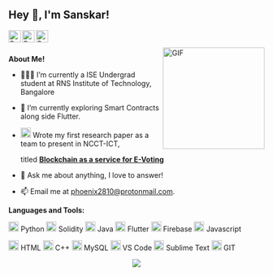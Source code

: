 <h2 title="hehehe"> Hey 👋, I'm Sanskar!</h2>

<a href="https://www.linkedin.com/in/sanskar-jaiswal-102b661a3/">
  <img align="left" alt="Sanskar's LinkedIn" width="24px" src="https://img.icons8.com/fluent/96/000000/linkedin.png" />
</a>
<a href="https://www.instagram.com/j.sanskarr/">
  <img align="left" alt="Sanskar's Instagram" width="24px" src="https://img.icons8.com/fluent/96/000000/instagram-new.png" />
</a>
<a href="https://twitter.com/TitanWithKagune">
  <img align="left" alt="Sanskar's Twitter" width="24px" src="https://img.icons8.com/color/96/000000/twitter--v2.png" />
</a>




<br />
<br />


 

  <img align="right" height = "200" width = "200" alt="GIF" src="https://media.giphy.com/media/LmNwrBhejkK9EFP504/giphy.gif" />

**About Me!**

- 👨🏽‍💻 I’m currently a ISE Undergrad student at RNS Institute of Technology, Bangalore
- 🌱 I’m currently exploring Smart Contracts along side Flutter.
- <img height="20" src="https://img.icons8.com/fluent/96/000000/ethereum.png"/> Wrote my first research paper as a team to present in NCCT-ICT,

  titled [**Blockchain as a service for E-Voting**](https://pdfhost.io/v/AjxkE69v._Blockchain_as_a_Service_for_EVoting_pdf.pdf)
- 💬 Ask me about anything, I love to answer!
- 📫 Email me at [phoenix2810@protonmail.com](mailto:phoenix2810@proton.me).



**Languages and Tools:**  


<img height="20" src="https://img.icons8.com/color/96/000000/python--v1.png"> Python 
<img height="20" src="https://img.icons8.com/fluent/96/000000/ethereum.png"> Solidity
<img height="20" src="https://img.icons8.com/color/96/000000/java-coffee-cup-logo--v1.png"> Java
<img height="20" src="https://img.icons8.com/color/96/000000/flutter.png"> Flutter
<img height="20" src="https://img.icons8.com/color/96/000000/firebase.png"/> Firebase
<img height="20" src="https://img.icons8.com/color/96/000000/javascript--v1.png"> Javascript


<img height="20" src="https://img.icons8.com/color/96/000000/html-5--v1.png"> HTML
<img height="20" src="https://img.icons8.com/color/96/000000/c-plus-plus-logo.png"> C++
<img height="20" src="https://img.icons8.com/color/96/000000/mysql-logo.png"> MySQL
<img height="20" src="https://img.icons8.com/color/96/000000/visual-studio-code-2019.png"> VS Code
<img height="20" src="https://img.icons8.com/fluent/96/000000/sublime-text.png"/> Sublime Text
<img height="20" src="https://img.icons8.com/color/96/000000/git.png"> GIT

<p align="center">
<img align="center" src="https://github-readme-stats.vercel.app/api?username=sanskarjaiswal2001&show_icons=true&hide_border=true">
</p>
